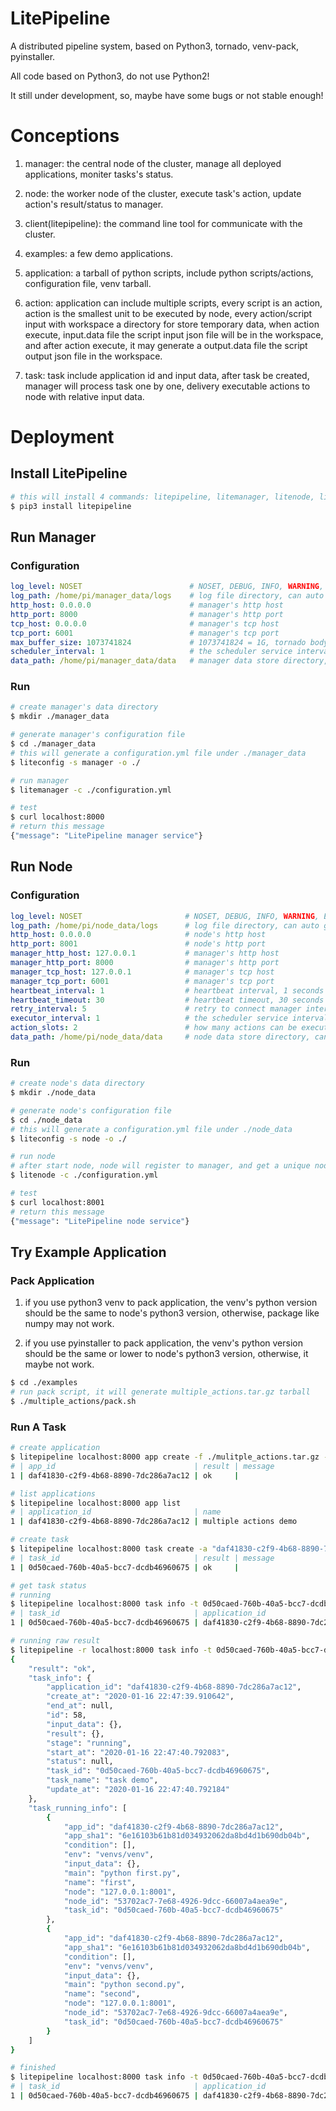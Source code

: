 # LitePipeline

A distributed pipeline system, based on Python3, tornado, venv-pack, pyinstaller.

All code based on Python3, do not use Python2!

It still under development, so, maybe have some bugs or not stable enough!

# Conceptions

1. manager: the central node of the cluster, manage all deployed applications, moniter tasks's status.

2. node: the worker node of the cluster, execute task's action, update action's result/status to manager.

3. client(litepipeline): the command line tool for communicate with the cluster.

4. examples: a few demo applications.

5. application: a tarball of python scripts, include python scripts/actions, configuration file, venv tarball.

6. action: application can include multiple scripts, every script is an action, action is the smallest unit to be executed by node, every action/script input with workspace a directory for store temporary data, when action execute, input.data file the script input json file will be in the workspace, and after action execute, it may generate a output.data file the script output json file in the workspace.

7. task: task include application id and input data, after task be created, manager will process task one by one, delivery executable actions to node with relative input data.

# Deployment

## Install LitePipeline
```bash
# this will install 4 commands: litepipeline, litemanager, litenode, liteconfig
$ pip3 install litepipeline
```

## Run Manager

### Configuration
```yaml
log_level: NOSET                        # NOSET, DEBUG, INFO, WARNING, ERROR, CRITICAL
log_path: /home/pi/manager_data/logs    # log file directory, can auto generate by liteconfig
http_host: 0.0.0.0                      # manager's http host
http_port: 8000                         # manager's http port
tcp_host: 0.0.0.0                       # manager's tcp host
tcp_port: 6001                          # manager's tcp port
max_buffer_size: 1073741824             # 1073741824 = 1G, tornado body size limit, affect application tarball size
scheduler_interval: 1                   # the scheduler service interval, 1 second
data_path: /home/pi/manager_data/data   # manager data store directory, can auto generate by liteconfig
```

### Run
```bash
# create manager's data directory
$ mkdir ./manager_data

# generate manager's configuration file
$ cd ./manager_data
# this will generate a configuration.yml file under ./manager_data
$ liteconfig -s manager -o ./

# run manager
$ litemanager -c ./configuration.yml

# test
$ curl localhost:8000
# return this message
{"message": "LitePipeline manager service"}
```

## Run Node

### Configuration
```yaml
log_level: NOSET                       # NOSET, DEBUG, INFO, WARNING, ERROR, CRITICAL
log_path: /home/pi/node_data/logs      # log file directory, can auto generate by liteconfig
http_host: 0.0.0.0                     # node's http host
http_port: 8001                        # node's http port
manager_http_host: 127.0.0.1           # manager's http host
manager_http_port: 8000                # manager's http port
manager_tcp_host: 127.0.0.1            # manager's tcp host
manager_tcp_port: 6001                 # manager's tcp port
heartbeat_interval: 1                  # heartbeat interval, 1 seconds
heartbeat_timeout: 30                  # heartbeat timeout, 30 seconds
retry_interval: 5                      # retry to connect manager interval, when lost connection, 5 seconds
executor_interval: 1                   # the scheduler service interval, 1 second
action_slots: 2                        # how many actions can be executed parallelly
data_path: /home/pi/node_data/data     # node data store directory, can auto generate by liteconfig
```

### Run
```bash
# create node's data directory
$ mkdir ./node_data

# generate node's configuration file
$ cd ./node_data
# this will generate a configuration.yml file under ./node_data
$ liteconfig -s node -o ./

# run node
# after start node, node will register to manager, and get a unique node id
$ litenode -c ./configuration.yml

# test
$ curl localhost:8001
# return this message
{"message": "LitePipeline node service"}
```

## Try Example Application

### Pack Application

1. if you use python3 venv to pack application, the venv's python version should be the same to node's python3 version, otherwise, package like numpy may not work.

2. if you use pyinstaller to pack application, the venv's python version should be the same or lower to node's python3 version, otherwise, it maybe not work.

```bash
$ cd ./examples
# run pack script, it will generate multiple_actions.tar.gz tarball
$ ./multiple_actions/pack.sh
```

### Run A Task
```bash
# create application
$ litepipeline localhost:8000 app create -f ./mulitple_actions.tar.gz -n "multiple actions demo" -d "demo"
# | app_id                               | result | message
1 | daf41830-c2f9-4b68-8890-7dc286a7ac12 | ok     |

# list applications
$ litepipeline localhost:8000 app list
# | application_id                       | name                                 | create_at                  | update_at
1 | daf41830-c2f9-4b68-8890-7dc286a7ac12 | multiple actions demo                | 2020-01-16 22:44:10.886778 | 2020-01-16 22:44:10.886778

# create task
$ litepipeline localhost:8000 task create -a "daf41830-c2f9-4b68-8890-7dc286a7ac12" -n "task demo"
# | task_id                              | result | message
1 | 0d50caed-760b-40a5-bcc7-dcdb46960675 | ok     |

# get task status
# running
$ litepipeline localhost:8000 task info -t 0d50caed-760b-40a5-bcc7-dcdb46960675
# | task_id                              | application_id                       | task_name | create_at                  | start_at                   | end_at | stage   | status
1 | 0d50caed-760b-40a5-bcc7-dcdb46960675 | daf41830-c2f9-4b68-8890-7dc286a7ac12 | task demo | 2020-01-16 22:47:39.910642 | 2020-01-16 22:47:40.792083 | None   | running | None

# running raw result
$ litepipeline -r localhost:8000 task info -t 0d50caed-760b-40a5-bcc7-dcdb46960675
{
    "result": "ok",
    "task_info": {
        "application_id": "daf41830-c2f9-4b68-8890-7dc286a7ac12",
        "create_at": "2020-01-16 22:47:39.910642",
        "end_at": null,
        "id": 58,
        "input_data": {},
        "result": {},
        "stage": "running",
        "start_at": "2020-01-16 22:47:40.792083",
        "status": null,
        "task_id": "0d50caed-760b-40a5-bcc7-dcdb46960675",
        "task_name": "task demo",
        "update_at": "2020-01-16 22:47:40.792184"
    },
    "task_running_info": [
        {
            "app_id": "daf41830-c2f9-4b68-8890-7dc286a7ac12",
            "app_sha1": "6e16103b61b81d034932062da8bd4d1b690db04b",
            "condition": [],
            "env": "venvs/venv",
            "input_data": {},
            "main": "python first.py",
            "name": "first",
            "node": "127.0.0.1:8001",
            "node_id": "53702ac7-7e68-4926-9dcc-66007a4aea9e",
            "task_id": "0d50caed-760b-40a5-bcc7-dcdb46960675"
        },
        {
            "app_id": "daf41830-c2f9-4b68-8890-7dc286a7ac12",
            "app_sha1": "6e16103b61b81d034932062da8bd4d1b690db04b",
            "condition": [],
            "env": "venvs/venv",
            "input_data": {},
            "main": "python second.py",
            "name": "second",
            "node": "127.0.0.1:8001",
            "node_id": "53702ac7-7e68-4926-9dcc-66007a4aea9e",
            "task_id": "0d50caed-760b-40a5-bcc7-dcdb46960675"
        }
    ]
}

# finished
$ litepipeline localhost:8000 task info -t 0d50caed-760b-40a5-bcc7-dcdb46960675
# | task_id                              | application_id                       | task_name | create_at                  | start_at                   | end_at                     | stage    | status
1 | 0d50caed-760b-40a5-bcc7-dcdb46960675 | daf41830-c2f9-4b68-8890-7dc286a7ac12 | task demo | 2020-01-16 22:47:39.910642 | 2020-01-16 22:47:40.792083 | 2020-01-16 22:49:50.104178 | finished | success
```
